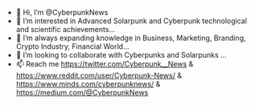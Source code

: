 - 👋 Hi, I’m @CyberpunkNews
- 👀 I’m interested in Advanced Solarpunk and Cyberpunk technological and scientific achievements...
- 🌱 I’m always expanding knowledge in Business, Marketing, Branding, Crypto Industry, Financial World...
- 💞️ I’m looking to collaborate with Cyberpunks and Solarpunks ...
- 📫 Reach me https://twitter.com/Cyberpunk__News & https://www.reddit.com/user/Cyberpunk-News/ & https://www.minds.com/cyberpunknews/ & https://medium.com/@CyberpunkNews

<!---
CyberpunkNews/CyberpunkNews is a ✨ special ✨ repository because its `README.md` (this file) appears on your GitHub profile.
You can click the Preview link to take a look at your changes.
--->
